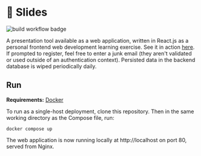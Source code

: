 # 🛝 Slides

![build workflow badge](https://github.com/ianyeoh/slides/actions/workflows/docker-publish.yml/badge.svg)

A presentation tool available as a web application, written in React.js as a personal frontend web development learning exercise. See it in action [here](https://slides.ianyeoh.com). 
If prompted to register, feel free to enter a junk email (they aren't validated or used outside of an authentication context). Persisted data in the backend database is wiped periodically daily.

## Run

**Requirements:** [Docker](https://www.docker.com/)

To run as a single-host deployment, clone this repository. Then in the same working directory as the Compose file, run: 

```
docker compose up
```

The web application is now running locally at http://localhost on port 80, served from Nginx.
